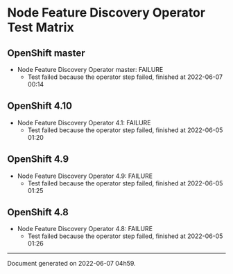 
Node Feature Discovery Operator Test Matrix
===========================================

OpenShift master
----------------



* Node Feature Discovery Operator master: FAILURE
  - Test failed because the operator step failed, finished at 2022-06-07 00:14






OpenShift 4.10
--------------



* Node Feature Discovery Operator 4.1: FAILURE
  - Test failed because the operator step failed, finished at 2022-06-05 01:20






OpenShift 4.9
-------------



* Node Feature Discovery Operator 4.9: FAILURE
  - Test failed because the operator step failed, finished at 2022-06-05 01:25






OpenShift 4.8
-------------



* Node Feature Discovery Operator 4.8: FAILURE
  - Test failed because the operator step failed, finished at 2022-06-05 01:26






---
Document generated on 2022-06-07 04h59.
